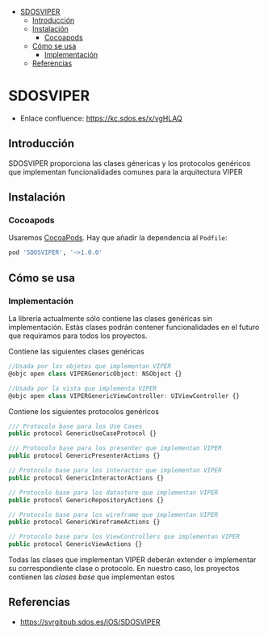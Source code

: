 - [SDOSVIPER](#sdosviper)
  - [Introducción](#introducci%C3%B3n)
  - [Instalación](#instalaci%C3%B3n)
    - [Cocoapods](#cocoapods)
  - [Cómo se usa](#c%C3%B3mo-se-usa)
    - [Implementación](#implementaci%C3%B3n)
  - [Referencias](#referencias)

# SDOSVIPER

- Enlace confluence: https://kc.sdos.es/x/vgHLAQ

## Introducción

SDOSVIPER proporciona las clases génericas y los protocolos genéricos que implementan funcionalidades comunes para la arquitectura VIPER

## Instalación

### Cocoapods

Usaremos [CocoaPods](https://cocoapods.org). Hay que añadir la dependencia al `Podfile`:

```ruby
pod 'SDOSVIPER', '~>1.0.0' 
```

## Cómo se usa

### Implementación

La librería actualmente sólo contiene las clases genéricas sin implementación. Estás clases podrán contener funcionalidades en el futuro que requiramos para todos los proyectos.

Contiene las siguientes clases genéricas
```js
//Usada por los objetos que implementan VIPER
@objc open class VIPERGenericObject: NSObject {}

//Usada por la vista que implementa VIPER
@objc open class VIPERGenericViewController: UIViewController {}
```

Contiene los siguientes protocolos genéricos
```js
/// Protocolo base para los Use Cases
public protocol GenericUseCaseProtocol {}

/// Protocolo base para los presenter que implementan VIPER
public protocol GenericPresenterActions {}

// Protocolo base para los interactor que implementan VIPER
public protocol GenericInteractorActions {}

// Protocolo base para los datastore que implementan VIPER
public protocol GenericRepositoryActions {}

// Protocolo base para los wireframe que implementan VIPER
public protocol GenericWireframeActions {}

// Protocolo base para los ViewControllers que implementan VIPER
public protocol GenericViewActions {}
```

Todas las clases que implementan VIPER deberán extender o implementar su correspondiente clase o protocolo. En nuestro caso, los proyectos contienen las *clases base* que implementan estos

## Referencias
* https://svrgitpub.sdos.es/iOS/SDOSVIPER
